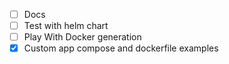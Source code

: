 - [ ] Docs
- [ ] Test with helm chart
- [ ] Play With Docker generation
- [x] Custom app compose and dockerfile examples
